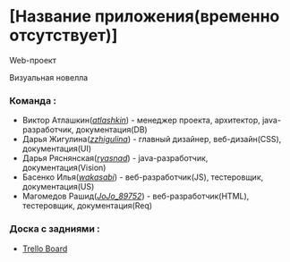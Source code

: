 # [Название приложения(временно отсутствует)]
Web-проект

Визуальная новелла

### Команда :
* Виктор Атлашкин(*[atlashkin](https://github.com/Atlashkin)*) - менеджер проекта, архитектор, java-разработчик, документация(DB)
* Дарья Жигулина(*[zzhigulina](https://github.com/zzhigulina)*) - главный дизайнер, веб-дизайн(CSS), документация(UI)
* Дарья Ряснянская(*[ryasnad](https://github.com/ryasnad)*) - java-разработчик, документация(Vision)
* Басенко Илья(*[wakasabi](https://github.com/basenko-i-a)*) - веб-разработчик(JS), тестеровщик, документация(US)
* Магомедов Рашид(*[JoJo_89752](https://github.com/FiddleStoneComputerMagics)*) - веб-разработчик(HTML), тестеровщик, документация(Req)


### Доска с задниями :
  * [Trello Board](https://trello.com/b/7PM6GuMl/web-project)
